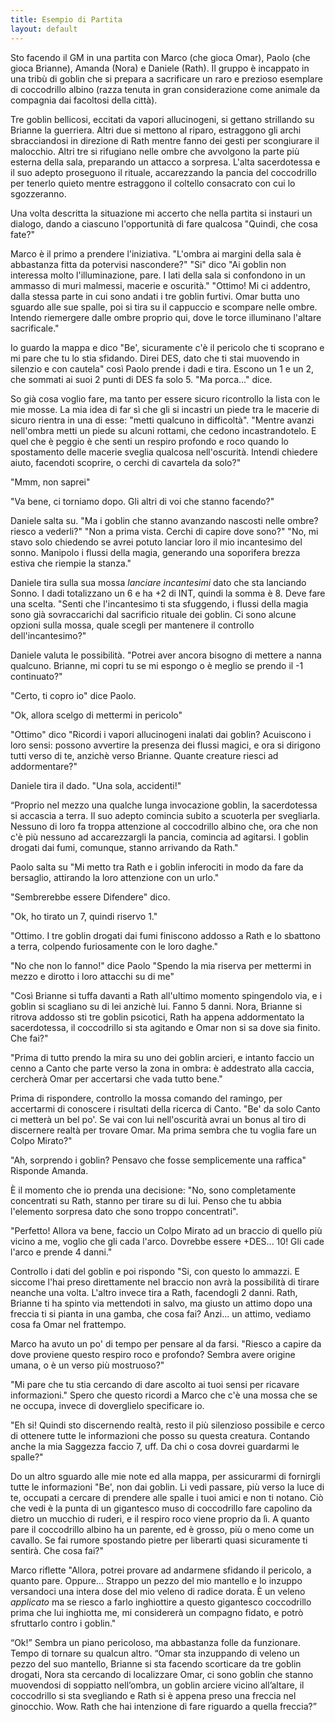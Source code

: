 ```yaml
---
title: Esempio di Partita
layout: default
---
```

Sto facendo il GM in una partita con Marco (che gioca Omar), Paolo (che gioca Brianne), Amanda (Nora) e Daniele (Rath). Il gruppo è incappato in una tribù di goblin che si prepara a sacrificare un raro e prezioso esemplare di coccodrillo albino (razza tenuta in gran considerazione come animale da compagnia dai facoltosi della città).

Tre goblin bellicosi, eccitati da vapori allucinogeni, si gettano strillando su Brianne la guerriera. Altri due si mettono al riparo, estraggono gli archi sbracciandosi in direzione di Rath mentre fanno dei gesti per scongiurare il malocchio. Altri tre si rifugiano nelle ombre che avvolgono la parte più esterna della sala, preparando un attacco a sorpresa. L'alta sacerdotessa e il suo adepto proseguono il rituale, accarezzando la pancia del coccodrillo per tenerlo quieto mentre estraggono il coltello consacrato con cui lo sgozzeranno.

Una volta descritta la situazione mi accerto che nella partita si instauri un dialogo, dando a ciascuno l'opportunità di fare qualcosa "Quindi, che cosa fate?"

Marco è il primo a prendere l'iniziativa. "L'ombra ai margini della sala è abbastanza fitta da potervisi nascondere?" "Si" dico "Ai goblin non interessa molto l'illuminazione, pare. I lati della sala  si confondono in un ammasso di muri malmessi, macerie e oscurità." "Ottimo! Mi ci addentro, dalla stessa parte in cui sono andati i tre goblin furtivi. Omar butta uno sguardo alle sue spalle, poi si tira su il cappuccio e scompare nelle ombre. Intendo riemergere dalle ombre proprio qui, dove le torce illuminano l'altare sacrificale."

Io guardo la mappa e dico "Be', sicuramente c'è il pericolo che ti scoprano e mi pare che tu lo stia sfidando. Direi DES, dato che ti stai muovendo in silenzio e con cautela" così Paolo prende i dadi e tira. Escono un 1 e un 2, che sommati ai suoi 2 punti di DES fa solo 5. "Ma porca..." dice.

So già cosa voglio fare, ma tanto per essere sicuro ricontrollo la lista con le mie mosse. La mia idea di far sì che gli si incastri un piede tra le macerie di sicuro rientra in una di esse: "metti qualcuno in difficoltà". "Mentre avanzi nell'ombra metti un piede su alcuni rottami, che cedono incastrandotelo. E quel che è peggio è che senti un respiro profondo e roco quando lo spostamento delle macerie sveglia qualcosa nell'oscurità. Intendi chiedere aiuto, facendoti scoprire, o cerchi di cavartela da solo?"

"Mmm, non saprei"

"Va bene, ci torniamo dopo. Gli altri di voi che stanno facendo?"

Daniele salta su. "Ma i goblin che stanno avanzando nascosti nelle ombre? riesco a vederli?" "Non a prima vista. Cerchi di capire dove sono?" "No, mi stavo solo chiedendo se avrei potuto lanciar loro il mio incantesimo del sonno. Manipolo i flussi della magia, generando una soporifera brezza estiva che riempie la stanza."

Daniele tira sulla sua mossa *lanciare incantesimi* dato che sta lanciando Sonno. I dadi totalizzano un 6 e ha +2 di INT, quindi la somma è 8. Deve fare una scelta. "Senti che l'incantesimo ti sta sfuggendo, i flussi della magia sono già sovraccarichi dal sacrificio rituale dei goblin. Ci sono alcune opzioni sulla mossa, quale scegli per mantenere il controllo dell'incantesimo?"

Daniele valuta le possibilità. "Potrei aver ancora bisogno di mettere a nanna qualcuno. Brianne, mi copri tu se mi espongo o è meglio se prendo il -1 continuato?"

"Certo, ti copro io" dice Paolo.

"Ok, allora scelgo di mettermi in pericolo"

"Ottimo" dico "Ricordi i vapori allucinogeni inalati dai goblin? Acuiscono i loro sensi: possono avvertire la presenza dei flussi magici, e ora si dirigono tutti verso di te, anzichè verso Brianne. Quante creature riesci ad addormentare?"

Daniele tira il dado. "Una sola, accidenti!"

“Proprio nel mezzo una qualche lunga invocazione goblin, la sacerdotessa si accascia a terra. Il suo adepto comincia subito a scuoterla per svegliarla. Nessuno di loro fa troppa attenzione al coccodrillo albino che, ora che non c'è più nessuno ad accarezzargli la pancia, comincia ad agitarsi. I goblin drogati dai fumi, comunque, stanno arrivando da Rath."

Paolo salta su "Mi metto tra Rath e i goblin inferociti in modo da fare da bersaglio, attirando la loro attenzione con un urlo."

"Sembrerebbe essere Difendere" dico.

"Ok, ho tirato un 7, quindi riservo 1."

"Ottimo. I tre goblin drogati dai fumi finiscono addosso a Rath e lo sbattono a terra, colpendo furiosamente con le loro daghe."

"No che non lo fanno!" dice Paolo "Spendo la mia riserva per mettermi in mezzo e dirotto i loro attacchi su di me"

"Così Brianne si tuffa davanti a Rath all'ultimo momento spingendolo via, e i goblin si scagliano su di lei anzichè lui. Fanno 5 danni. Nora, Brianne si ritrova addosso sti tre goblin psicotici, Rath ha appena addormentato la sacerdotessa, il coccodrillo si sta agitando e Omar non si sa dove sia finito. Che fai?"

"Prima di tutto prendo la mira su uno dei goblin arcieri, e intanto faccio un cenno a Canto che parte verso la zona in ombra:  è addestrato alla caccia, cercherà Omar per accertarsi che vada tutto bene."

Prima di rispondere, controllo la mossa comando del ramingo, per accertarmi di conoscere i risultati della ricerca di Canto. "Be' da solo Canto ci metterà un bel po'. Se vai con lui nell'oscurità avrai un bonus al tiro di discernere realtà per trovare Omar. Ma prima sembra che tu voglia fare un Colpo Mirato?"

"Ah, sorprendo i goblin? Pensavo che fosse semplicemente una raffica" Risponde Amanda.

È il momento che io prenda una decisione: "No, sono completamente concentrati su Rath, stanno per tirare su di lui. Penso che tu abbia l'elemento sorpresa dato che sono troppo concentrati".

"Perfetto! Allora va bene, faccio un Colpo Mirato ad un braccio di quello più vicino a me, voglio che gli cada l'arco. Dovrebbe essere +DES... 10! Gli cade l'arco e prende 4 danni."

Controllo i dati del goblin e poi rispondo "Si, con questo lo ammazzi. E siccome l'hai preso direttamente nel braccio non avrà la possibilità di tirare neanche una volta.  L'altro invece tira a Rath, facendogli 2 danni. Rath, Brianne ti ha spinto via mettendoti in salvo, ma giusto un attimo dopo una freccia ti si pianta in una gamba, che cosa fai? Anzi... un attimo, vediamo cosa fa Omar nel frattempo.

Marco ha avuto un po' di tempo per pensare al da farsi. "Riesco a capire da dove proviene questo respiro roco e profondo? Sembra avere origine umana, o è un verso più mostruoso?"

"Mi pare che tu stia cercando di dare ascolto ai tuoi sensi per ricavare informazioni." Spero che questo ricordi a Marco che c'è una mossa che se ne occupa, invece di doverglielo specificare io.

"Eh si! Quindi sto discernendo realtà, resto il più silenzioso possibile e cerco di ottenere tutte le informazioni che posso su questa creatura. Contando anche la mia Saggezza faccio 7, uff. Da chi o cosa dovrei guardarmi le spalle?"

Do un altro sguardo alle mie note ed alla mappa, per assicurarmi di fornirgli tutte le informazioni "Be', non dai goblin. Li vedi passare, più verso la luce di te, occupati a cercare di prendere alle spalle i tuoi amici e non ti notano. Ciò che vedi è la punta di un gigantesco muso di coccodrillo fare capolino da dietro un mucchio di ruderi, e il respiro roco viene proprio da lì. A quanto pare il coccodrillo albino ha un parente, ed è grosso, più o meno come un cavallo. Se fai rumore spostando pietre per liberarti quasi sicuramente ti sentirà. Che cosa fai?"

Marco riflette "Allora, potrei provare ad andarmene sfidando il pericolo, a quanto pare. Oppure... Strappo un pezzo del mio mantello e lo inzuppo versandoci una intera dose del mio veleno di radice dorata. È un veleno *applicato* ma se riesco a farlo inghiottire a questo gigantesco coccodrillo prima che lui inghiotta me, mi considererà un compagno fidato, e potrò sfruttarlo contro i goblin."

“Ok!” Sembra un piano pericoloso, ma abbastanza folle da funzionare. Tempo di tornare su qualcun altro. “Omar sta inzuppando di veleno un pezzo del suo mantello, Brianne si sta facendo scorticare da tre goblin drogati, Nora sta cercando di localizzare Omar, ci sono goblin che stanno muovendosi di soppiatto nell’ombra, un goblin arciere vicino all’altare, il coccodrillo si sta svegliando e Rath si è appena preso una freccia nel ginocchio. Wow. Rath che hai intenzione di fare riguardo a quella freccia?”

